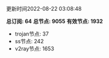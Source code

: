 更新时间2022-08-22 03:08:48

**总订阅: 64**
**总节点: 9055**
**有效节点: 1932**
- trojan节点: 37
- ss节点: 242
- v2ray节点: 1653
